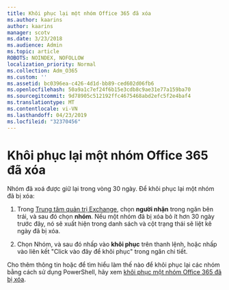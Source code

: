 ```yaml
---
title: Khôi phục lại một nhóm Office 365 đã xóa
ms.author: kaarins
author: kaarins
manager: scotv
ms.date: 3/23/2018
ms.audience: Admin
ms.topic: article
ROBOTS: NOINDEX, NOFOLLOW
localization_priority: Normal
ms.collection: Adm_O365
ms.custom: ''
ms.assetid: bc0396ea-c426-4d1d-bb89-ced602d06fb6
ms.openlocfilehash: 50a9a1c7ef24f6b15e3cdb8c9ae31e77a159ba70
ms.sourcegitcommit: 9d78905c512192ffc4675468abd2efc5f2e4baf4
ms.translationtype: MT
ms.contentlocale: vi-VN
ms.lasthandoff: 04/23/2019
ms.locfileid: "32370456"
---
```

# <a name="restore-a-deleted-office-365-group"></a>Khôi phục lại một nhóm Office 365 đã xóa

Nhóm đã xoá được giữ lại trong vòng 30 ngày. Để khôi phục lại một nhóm đã bị xóa:
  
1. Trong [Trung tâm quản trị Exchange](https://outlook.office365.com/ecp/), chọn **người nhận** trong ngăn bên trái, và sau đó chọn **nhóm**. Nếu một nhóm đã bị xóa bỏ ít hơn 30 ngày trước đây, nó sẽ xuất hiện trong danh sách và cột trạng thái sẽ liệt kê ngày đã bị xóa.
    
2. Chọn Nhóm, và sau đó nhấp vào **khôi phục** trên thanh lệnh, hoặc nhấp vào liên kết "Click vào đây để khôi phục" trong ngăn chi tiết. 
    
Cho thêm thông tin hoặc để tìm hiểu làm thế nào để khôi phục lại các nhóm bằng cách sử dụng PowerShell, hãy xem [khôi phục một nhóm Office 365 đã bị xóa](https://go.microsoft.com/fwlink/?linkid=867802).
  

